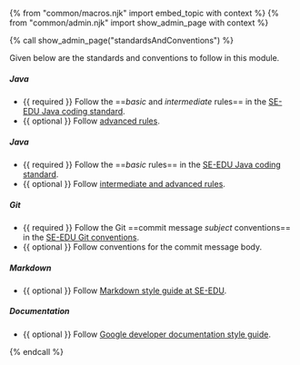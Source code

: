 {% from "common/macros.njk" import embed_topic with context %}
{% from "common/admin.njk" import show_admin_page with context %}

{% call show_admin_page("standardsAndConventions") %}
<div id="main">

Given below are the standards and conventions to follow in this module.

<span tags="m--cs2103">

##### Java

* {{ required }} Follow the ==_basic_ and _intermediate_ rules== in the [SE-EDU Java coding standard](https://se-education.org/guides/conventions/java/intermediate.html).
* {{ optional }} Follow [advanced rules](https://se-education.org/guides/conventions/java/index.html).

</span>

<span tags="m--cs2113 m--tic2002">

##### Java

* {{ required }} Follow the ==_basic_ rules== in the [SE-EDU Java coding standard](https://se-education.org/guides/conventions/java/basic.html).
* {{ optional }} Follow [intermediate and advanced rules](https://se-education.org/guides/conventions/java/index.html).

</span>
<span tags="m--cs2103 m--cs2113">

##### Git

* {{ required }} Follow the Git ==commit message _subject_ conventions== in the [SE-EDU Git conventions](https://se-education.org/guides/conventions/git.html).
* {{ optional }} Follow conventions for the commit message body.

</span>
<span tags="m--cs2103 m--cs2113">

##### Markdown

* {{ optional }}  Follow [Markdown style guide at SE-EDU](https://se-education.org/guides/conventions/markdown.html).

</span>
<span tags="m--cs2103 m--cs2113">

##### Documentation

* {{ optional }}  Follow [Google developer documentation style guide](https://developers.google.com/style).
</span>

</div>

{% endcall %}
